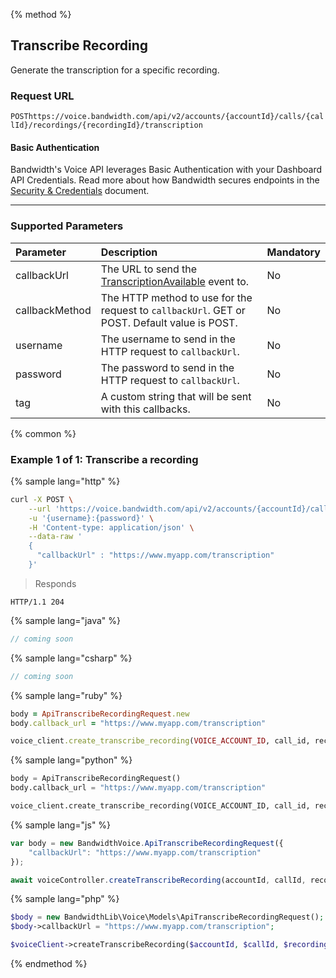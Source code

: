 {% method %}

## Transcribe Recording

Generate the transcription for a specific recording.

### Request URL

<code class="get">POST</code>`https://voice.bandwidth.com/api/v2/accounts/{accountId}/calls/{callId}/recordings/{recordingId}/transcription`

#### Basic Authentication

Bandwidth's Voice API leverages Basic Authentication with your Dashboard API Credentials. Read more about how Bandwidth secures endpoints in the [Security & Credentials](../../../guides/accountCredentials.md) document.

---

### Supported Parameters

| Parameter      | Description                                                                                            | Mandatory |
|:---------------|:-------------------------------------------------------------------------------------------------------|:----------|
| callbackUrl    | The URL to send the [TranscriptionAvailable](../../bxml/callbacks/transcriptionAvailable.md) event to. | No        |
| callbackMethod | The HTTP method to use for the request to `callbackUrl`. GET or POST. Default value is POST.           | No        |
| username       | The username to send in the HTTP request to `callbackUrl`.                                             | No        |
| password       | The password to send in the HTTP request to `callbackUrl`.                                             | No        |
| tag            | A custom string that will be sent with this callbacks.                                                 | No        |

{% common %}

### Example 1 of 1: Transcribe a recording

{% sample lang="http" %}

```bash
curl -X POST \
    --url 'https://voice.bandwidth.com/api/v2/accounts/{accountId}/calls/{callId}/recordings/{recordingId}/transcription' \
    -u '{username}:{password}' \
    -H 'Content-type: application/json' \
    --data-raw '
    {
      "callbackUrl" : "https://www.myapp.com/transcription"
    }'
```

> Responds

```http
HTTP/1.1 204
```

{% sample lang="java" %}

```java
// coming soon
```

{% sample lang="csharp" %}

```csharp
// coming soon
```

{% sample lang="ruby" %}

```ruby
body = ApiTranscribeRecordingRequest.new
body.callback_url = "https://www.myapp.com/transcription"

voice_client.create_transcribe_recording(VOICE_ACCOUNT_ID, call_id, recording_id, :body => body)
```

{% sample lang="python" %}

```python
body = ApiTranscribeRecordingRequest()
body.callback_url = "https://www.myapp.com/transcription"

voice_client.create_transcribe_recording(VOICE_ACCOUNT_ID, call_id, recording_id, body=body)
```

{% sample lang="js" %}

```js
var body = new BandwidthVoice.ApiTranscribeRecordingRequest({
    "callbackUrl": "https://www.myapp.com/transcription"
});

await voiceController.createTranscribeRecording(accountId, callId, recordingId, body);
```

{% sample lang="php" %}

```php
$body = new BandwidthLib\Voice\Models\ApiTranscribeRecordingRequest();
$body->callbackUrl = "https://www.myapp.com/transcription";

$voiceClient->createTranscribeRecording($accountId, $callId, $recordingId, $body);
```

{% endmethod %}
